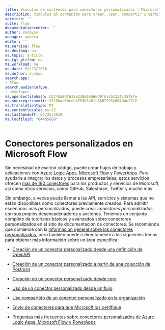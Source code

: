 ```yaml
---
title: Vínculos de contenido para conectores personalizados | Microsoft Docs
description: Vínculos al contenido para crear, usar, compartir y certificar conectores personalizada.
services: ''
suite: flow
documentationcenter: ''
author: sunaysv
manager: anneta
editor: ''
ms.service: flow
ms.devlang: na
ms.topic: article
ms.tgt_pltfrm: na
ms.workload: na
ms.date: 01/29/2018
ms.author: sunayv
search.app:
- Flow
search.audienceType:
- developer
ms.openlocfilehash: b274da0bf638e338d2e566d9f6a3b133fc45f9fe
ms.sourcegitcommit: 93f8bac60cebb783b3a8fc8887193e094d4e27e2
ms.translationtype: MT
ms.contentlocale: es-ES
ms.lasthandoff: 05/25/2019
ms.locfileid: "64455889"
---
```

# <a name="custom-connectors-in-microsoft-flow"></a>Conectores personalizados en Microsoft Flow

Sin necesidad de escribir código, puede crear flujos de trabajo y aplicaciones con [Azure Logic Apps](https://azure.microsoft.com/services/logic-apps), [Microsoft Flow](https://flow.microsoft.com) y [PowerApps](https://powerapps.microsoft.com). Para ayudarle a integrar los datos y procesos empresariales, estos servicios ofrecen [más de 180 conectores](https://docs.microsoft.com/connectors/) para los productos y servicios de Microsoft, así como otros servicios, como GitHub, Salesforce, Twitter y mucho más. 

Sin embargo, a veces puede llamar a las API, servicios y sistemas que no están disponibles como conectores previamente creados. Para admitir escenarios más personalizados, puede crear *conectores personalizados* con sus propios desencadenadores y acciones. Tenemos un conjunto completo de tutoriales básicos y avanzados sobre conectores personalizados en el sitio de documentación de conectores. Se recomienda que comience con la [información general sobre los conectores personalizados](https://docs.microsoft.com/connectors/custom-connectors/), pero también puede ir directamente a los siguientes temas para obtener más información sobre un área específica:

* [Creación de un conector personalizado desde una definición de OpenAPI](https://docs.microsoft.com/connectors/custom-connectors/define-openapi-definition)

* [Creación de un conector personalizado a partir de una colección de Postman](https://docs.microsoft.com/connectors/custom-connectors/define-postman-collection)

* [Creación de un conector personalizado desde cero](https://docs.microsoft.com/connectors/custom-connectors/define-blank)

* [Uso de un conector personalizado desde un flujo](https://docs.microsoft.com/connectors/custom-connectors/use-custom-connector-flow)

* [Uso compartido de un conector personalizado en la organización](https://docs.microsoft.com/connectors/custom-connectors/share)

* [Envío de conectores para que Microsoft los certifique](https://docs.microsoft.com/connectors/custom-connectors/submit-certification)

* [Preguntas más frecuentes sobre conectores personalizados de Azure Logic Apps, Microsoft Flow y PowerApps](https://docs.microsoft.com/connectors/custom-connectors/faq)

